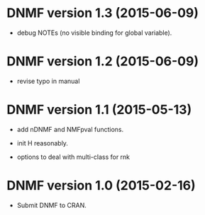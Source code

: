 # DNMF version 1.3 (2015-06-09)

* debug NOTEs (no visible binding for global variable).

# DNMF version 1.2 (2015-06-09)

* revise typo in manual

# DNMF version 1.1 (2015-05-13)

* add nDNMF and NMFpval functions.

* init H reasonably.

* options to deal with multi-class for rnk

# DNMF version 1.0 (2015-02-16)

* Submit DNMF to CRAN.
